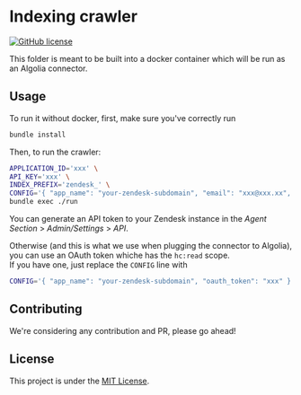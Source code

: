 # Indexing crawler

[![GitHub license](https://img.shields.io/github/license/algolia/algoliasearch-zendesk.svg)](../LICENSE)

This folder is meant to be built into a docker container which will be run as an Algolia connector.

## Usage

To run it without docker, first, make sure you've correctly run

```sh
bundle install
```

Then, to run the crawler:

```sh
APPLICATION_ID='xxx' \
API_KEY='xxx' \
INDEX_PREFIX='zendesk_' \
CONFIG='{ "app_name": "your-zendesk-subdomain", "email": "xxx@xxx.xx", "api_token": "xxx" }'
bundle exec ./run
```

You can generate an API token to your Zendesk instance in the *Agent Section* > *Admin/Settings* > *API*.

Otherwise (and this is what we use when plugging the connector to Algolia), you can use an OAuth token whiche has the `hc:read` scope.  
If you have one, just replace the `CONFIG` line with

```sh
CONFIG='{ "app_name": "your-zendesk-subdomain", "oauth_token": "xxx" }' \
```

## Contributing

We're considering any contribution and PR, please go ahead!

## License

This project is under the [MIT License](../LICENSE).

